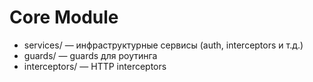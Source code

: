 # Core Module

- services/ — инфраструктурные сервисы (auth, interceptors и т.д.)
- guards/ — guards для роутинга
- interceptors/ — HTTP interceptors 